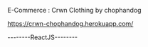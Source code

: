 E-Commerce : Crwn Clothing by chophandog

https://crwn-chophandog.herokuapp.com/

--------ReactJS--------